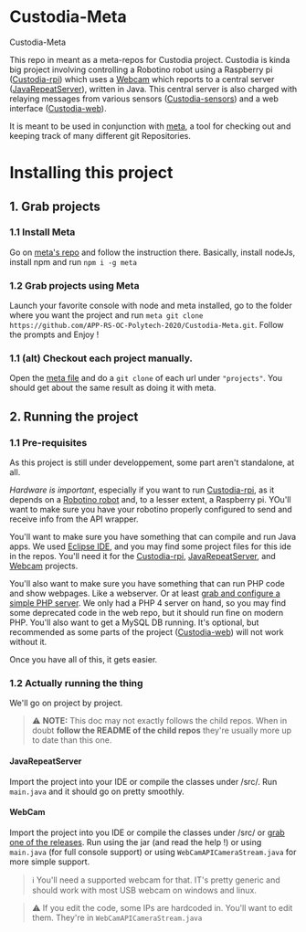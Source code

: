 # Custodia-Meta
Custodia-Meta

This repo in meant as a meta-repos for Custodia project. Custodia is kinda big project involving controlling a Robotino robot using a Raspberry pi ([Custodia-rpi](https://github.com/APP-RS-OC-Polytech-2020/custodia-rpi)) which uses a [Webcam](https://github.com/APP-RS-OC-Polytech-2020/JavaCamServer.git) which reports to a central server ([JavaRepeatServer](https://github.com/APP-RS-OC-Polytech-2020/JavaRepeatServer)), written in Java. This central server is also charged with relaying messages from various sensors ([Custodia-sensors](https://github.com/APP-RS-OC-Polytech-2020/custodia-sensors)) and a web interface ([Custodia-web](https://github.com/APP-RS-OC-Polytech-2020/custodia-web)).

It is meant to be used in conjunction with [meta](https://github.com/mateodelnorte/meta), a tool for checking out and keeping track of many different git Repositories.

# Installing this project

## 1. Grab projects
### 1.1 Install Meta

Go on [meta's repo](https://github.com/mateodelnorte/meta) and follow the instruction there. Basically, install nodeJs, install npm and run `npm i -g meta`

### 1.2 Grab projects using Meta

Launch your favorite console with node and meta installed, go to the folder where you want the project and run `meta git clone https://github.com/APP-RS-OC-Polytech-2020/Custodia-Meta.git`. Follow the prompts and Enjoy !

### 1.1 (alt) Checkout each project manually.

Open the [meta file](.meta) and do a `git clone` of each url under `"projects"`. You should get about the same result as doing it with meta.

## 2. Running the project
### 1.1 Pre-requisites
As this project is still under developpement, some part aren't standalone, at all.

*Hardware is important*, especially if you want to run [Custodia-rpi](https://github.com/APP-RS-OC-Polytech-2020/custodia-rpi), as it depends on a [Robotino robot](http://en.wikipedia.org/wiki/Robotino) and, to a lesser extent, a Raspberry pi. YOu'll want to make sure you have your robotino properly configured to send and receive info from the API wrapper.

You'll want to make sure you have something that can compile and run Java apps. We used [Eclipse IDE](https://www.eclipse.org/ide/), and you may find some project files for this ide in the repos. You'll need it for the [Custodia-rpi](https://github.com/APP-RS-OC-Polytech-2020/custodia-rpi), [JavaRepeatServer](https://github.com/APP-RS-OC-Polytech-2020/JavaRepeatServer), and [Webcam](https://github.com/APP-RS-OC-Polytech-2020/JavaCamServer.git) projects.

You'll also want to make sure you have something that can run PHP code and show webpages. Like a webserver. Or at least [grab and configure a simple PHP server](http://php.net/manual/en/features.commandline.webserver.php). We only had a PHP 4 server on hand, so you may find some deprecated code in the web repo, but it should run fine on modern PHP. You'll also want to get a MySQL DB running. It's optional, but recommended as some parts of the project ([Custodia-web](https://github.com/APP-RS-OC-Polytech-2020/custodia-web)) will not work without it.

Once you have all of this, it gets easier.

### 1.2 Actually running the thing
We'll go on project by project.
> :warning: **NOTE:** This doc may not exactly follows the child repos. When in doubt **follow the README of the child repos** they're usually more up to date than this one.

#### JavaRepeatServer
Import the project into your IDE or compile the classes under /src/. Run `main.java` and it should go on pretty smoothly.

#### WebCam
Import the project into you IDE or compile the classes under /src/ or [grab one of the releases](https://github.com/APP-RS-OC-Polytech-2020/JavaCamServer/releases). Run using the jar (and read the help !) or using `main.java` (for full console support) or using `WebCamAPICameraStream.java` for more simple support.

> :information_source: You'll need a supported webcam for that. IT's pretty generic and should work with most USB webcam on windows and linux.

> :warning: If you edit the code, some IPs are hardcoded in. You'll want to edit them. They're in `WebCamAPICameraStream.java`
